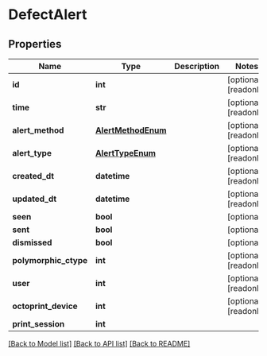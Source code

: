 # DefectAlert

## Properties
Name | Type | Description | Notes
------------ | ------------- | ------------- | -------------
**id** | **int** |  | [optional] [readonly] 
**time** | **str** |  | [optional] [readonly] 
**alert_method** | [**AlertMethodEnum**](AlertMethodEnum.md) |  | [optional] [readonly] 
**alert_type** | [**AlertTypeEnum**](AlertTypeEnum.md) |  | [optional] [readonly] 
**created_dt** | **datetime** |  | [optional] [readonly] 
**updated_dt** | **datetime** |  | [optional] [readonly] 
**seen** | **bool** |  | [optional] 
**sent** | **bool** |  | [optional] 
**dismissed** | **bool** |  | [optional] 
**polymorphic_ctype** | **int** |  | [optional] [readonly] 
**user** | **int** |  | [optional] [readonly] 
**octoprint_device** | **int** |  | [optional] [readonly] 
**print_session** | **int** |  | 

[[Back to Model list]](../README.md#documentation-for-models) [[Back to API list]](../README.md#documentation-for-api-endpoints) [[Back to README]](../README.md)


